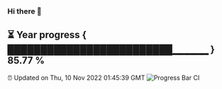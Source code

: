 ### Hi there 👋
⏳ Year progress { █████████████████████████▁▁▁▁▁ } 85.77 %
---
⏰ Updated on Thu, 10 Nov 2022 01:45:39 GMT
![Progress Bar CI](https://github.com/liununu/liununu/workflows/Progress%20Bar%20CI/badge.svg)
